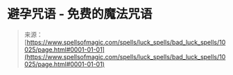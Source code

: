 <!--yml

category: 未分类

日期：2024-06-12 18:46:34

-->

# 避孕咒语 - 免费的魔法咒语

> 来源：[https://www.spellsofmagic.com/spells/luck_spells/bad_luck_spells/10025/page.html#0001-01-01](https://www.spellsofmagic.com/spells/luck_spells/bad_luck_spells/10025/page.html#0001-01-01)
